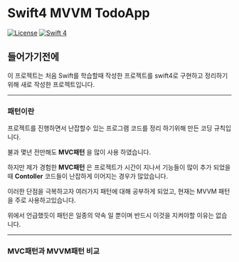 # Swift4 MVVM TodoApp

[![License](http://img.shields.io/badge/License-MIT-green.svg?style=flat)](https://github.com/clintjang/JWSBoltsSwiftSample/blob/master/LICENSE) [![Swift 4](https://img.shields.io/badge/swift-4.0-orange.svg?style=flat)](https://swift.org)

## 들어가기전에

  이 프로젝트는 처음 Swift를 학습할때 작성한  프로젝트를 swift4로 구현하고 정리하기 위해 새로 작성한 프로젝트입니다.
* * *

### 패턴이란

  프로젝트를 진행하면서 난잡할수 있는 프로그램 코드를 정리 하기위해 만든 코딩 규칙입니다.

  불과 몇년 전만해도 **MVC패턴** 을 많이 사용 하였습니다.

  하지만 제가 경험한 **MVC패턴** 은 프로젝트가 시간이 지나서 기능들이 많이 추가 되었을 때 **Contoller** 코드들이 난잡하게 이어지는 경우가 많았습니다.

  이러한 단점을 극복하고자 여러가지 패턴에 대해 공부하게 되었고, 현재는 MVVM 패턴을 주로 사용하고있습니다.

  위에서 언급했듯이 패턴은 일종의 약속 일 뿐이며 반드시 이것을 지켜야할 이유는 없습니다.

* * *

### MVC패턴과 MVVM패턴 비교
